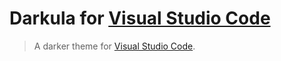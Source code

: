 # Darkula for [Visual Studio Code](http://code.visualstudio.com)

> A darker theme for [Visual Studio Code](http://code.visualstudio.com).
